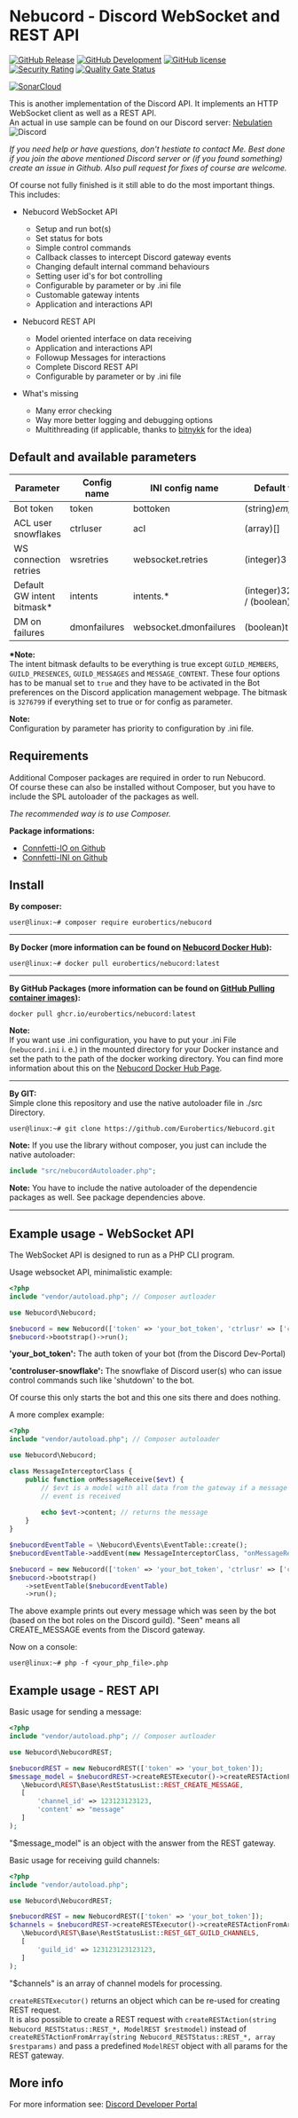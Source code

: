 Nebucord - Discord WebSocket and REST API
=========================================



[![GitHub Release](https://img.shields.io/github/release/eurobertics/nebucord.svg?colorB=brightgreen&label=latest-stable)](https://github.com/eurobertics/nebucord)
[![GitHub Development](https://img.shields.io/badge/dev--master-v1.2.1-red.svg)](https://github.com/eurobertics/nebucord)
[![GitHub license](https://img.shields.io/github/license/eurobertics/nebucord.svg)](https://github.com/Eurobertics/Nebucord/blob/master/LICENSE)
[![Security Rating](https://sonarcloud.io/api/project_badges/measure?project=Eurobertics_Nebucord&metric=security_rating)](https://sonarcloud.io/summary/new_code?id=Eurobertics_Nebucord)
[![Quality Gate Status](https://sonarcloud.io/api/project_badges/measure?project=Eurobertics_Nebucord&metric=alert_status)](https://sonarcloud.io/summary/new_code?id=Eurobertics_Nebucord)

[![SonarCloud](https://sonarcloud.io/images/project_badges/sonarcloud-white.svg)](https://sonarcloud.io/summary/new_code?id=Eurobertics_Nebucord)

This is another implementation of the Discord API. It implements an HTTP WebSocket client
as well as a REST API.  
An actual in use sample can be found on our Discord server: [Nebulatien](https://discord.gg/fVHmDD3) ![Discord](https://img.shields.io/discord/429204025678757899)  

*If you need help or have questions, don't hestiate to contact Me. Best done if you join the above mentioned
Discord server or (if you found something) create an issue in Github. Also pull request for fixes of course are
welcome.*

Of course not fully finished is it still able to do the most important things. This includes:

- Nebucord WebSocket API
    - Setup and run bot(s)
    - Set status for bots
    - Simple control commands
    - Callback classes to intercept Discord gateway events
    - Changing default internal command behaviours
    - Setting user id's for bot controlling
    - Configurable by parameter or by .ini file
    - Customable gateway intents
    - Application and interactions API
    
- Nebucord REST API
    - Model oriented interface on data receiving
    - Application and interactions API
    - Followup Messages for interactions
    - Complete Discord REST API 
    - Configurable by parameter or by .ini file

- What's missing
    - Many error checking
    - Way more better logging and debugging options
    - Multithreading (if applicable, thanks to [bitnykk](https://github.com/bitnykk) for the idea)

Default and available parameters
--------------------------------

| Parameter                  | Config name | INI config name   | Default value                     |
|----------------------------|-------------|-------------------|-----------------------------------|
| Bot token                  | token       | bottoken          | (string)*empty*                   |
| ACL user snowflakes        | ctrluser    | acl               | (array)[]                         |
| WS connection retries      | wsretries   | websocket.retries | (integer)3                        |
| Default GW intent bitmask* | intents     | intents.*         | (integer)3276541 / (boolean)true* |
| DM on failures             | dmonfailures| websocket.dmonfailures | (boolean)true                |

**\*Note:**  
The intent bitmask defaults to be everything is true except `GUILD_MEMBERS`, `GUILD_PRESENCES`,
`GUILD_MESSAGES` and `MESSAGE_CONTENT`.
These four options has to be manual set to `true` and they have to be activated in the Bot
preferences on the Discord application management webpage.
The bitmask is `3276799` if everything set to true or for config as parameter.

**Note:**  
Configuration by parameter has priority to configuration by .ini file.

Requirements
------------

Additional Composer packages are required in order to run Nebucord.  
Of course these can also be installed without Composer, but you have
to include the SPL autoloader of the packages as well.

*The recommended way is to use Composer.*

**Package informations:**
- [Connfetti-IO on Github](https://github.com/Eurobertics/Connfetti-IO)
- [Connfetti-INI on Github](https://github.com/Eurobertics/Connfetti-INI)

Install
-------

**By composer:**
```
user@linux:~# composer require eurobertics/nebucord
```
---
**By Docker (more information can be found on [Nebucord Docker Hub](https://hub.docker.com/repository/docker/eurobertics/nebucord)):**
```
user@linux:~# docker pull eurobertics/nebucord:latest
```
---

**By GitHub Packages (more information can be found on [GitHub Pulling container images](https://docs.github.com/en/packages/working-with-a-github-packages-registry/working-with-the-container-registry#pulling-container-images)):**
```
docker pull ghcr.io/eurobertics/nebucord:latest
```

**Note:**  
If you want use .ini configuration, you have to put your .ini File (`nebucord.ini` i. e.) in the mounted
directory for your Docker instance and set the path to the path of the docker working directory.
You can find more information about this on the [Nebucord Docker Hub Page](https://hub.docker.com/repository/docker/eurobertics/nebucord).

---
**By GIT:**  
Simple clone this repository and use the native autoloader file in ./src Directory.

```
user@linux:~# git clone https://github.com/Eurobertics/Nebucord.git
```

**Note:**
If you use the library without composer, you just can include
the native autoloader:

```php
include "src/nebucordAutoloader.php";
```
**Note:**
You have to include the native autoloader of the dependencie packages as well. See
package dependencies above.

---

Example usage - WebSocket API
---------------------------

The WebSocket API is designed to run as a PHP CLI program.

Usage websocket API, minimalistic example:

```php
<?php
include "vendor/autoload.php"; // Composer autloader

use Nebucord\Nebucord;

$nebucord = new Nebucord(['token' => 'your_bot_token', 'ctrlusr' => ['controluser-snowflake1', 'controluser-snowflake2']]);
$nebucord->bootstrap()->run();

```

**'your_bot_token':** The auth token of your bot (from the Discord Dev-Portal)

**'controluser-snowflake':** The snowflake of Discord user(s) who can issue control commands such like 'shutdown' to the bot.

Of course this only starts the bot and this one sits there and does nothing.

A more complex example:

```php
<?php
include "vendor/autoload.php"; // Composer autoloader

use Nebucord\Nebucord;

class MessageInterceptorClass {
    public function onMessageReceive($evt) {
        // $evt is a model with all data from the gateway if a message create
        // event is received
        
        echo $evt->content; // returns the message
    }
}

$nebucordEventTable = \Nebucord\Events\EventTable::create();
$nebucordEventTable->addEvent(new MessageInterceptorClass, "onMessageReceive", \Nebucord\Base\StatusList::GWEVT_MESSAGE_CREATE);

$nebucord = new Nebucord(['token' => 'your_bot_token', 'ctrlusr' => ['controluser-snowflake1', 'controluser-snowflake2']]);
$nebucord->bootstrap()
    ->setEventTable($nebucordEventTable)
    ->run();
```

The above example prints out every message which was seen by the bot (based on the bot
roles on the Discord guild). "Seen" means all CREATE_MESSAGE events from the Discord
gateway.

Now on a console:

```
user@linux:~# php -f <your_php_file>.php
```

 Example usage - REST API
 ---------------------------
 
Basic usage for sending a message:

 ```php
<?php
include "vendor/autoload.php"; // Composer autloader

use Nebucord\NebucordREST;

$nebucordREST = new NebucordREST(['token' => 'your_bot_token']);
$message_model = $nebucordREST->createRESTExecutor()->createRESTActionFromArray(
    \Nebucord\REST\Base\RestStatusList::REST_CREATE_MESSAGE,
    [
        'channel_id' => 123123123123,
        'content' => "message"
    ]
);
```

"$message_model" is an object with the answer from the REST gateway.

Basic usage for receiving guild channels:

 ```php
<?php
include "vendor/autoload.php";

use Nebucord\NebucordREST;

$nebucordREST = new NebucordREST(['token' => 'your_bot_token']);
$channels = $nebucordREST->createRESTExecutor()->createRESTActionFromArray(
    \Nebucord\REST\Base\RestStatusList::REST_GET_GUILD_CHANNELS,
    [
        'guild_id' => 123123123123123,
    ]
);
```

"$channels" is an array of channel models for processing.

`createRESTExecutor()` returns an object which can be re-used for creating REST request.  
It is also possible to create a REST request with `createRESTAction(string Nebucord_RESTStatus::REST_*, ModelREST $restmodel)`
instead of `createRESTActionFromArray(string Nebucord_RESTStatus::REST_*, array $restparams)` and pass a predefined `ModelREST` object with all params for the REST gateway.

More info
---------

For more information see: [Discord Developer Portal](https://discordapp.com/developers/docs/intro)

